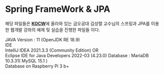 Spring FrameWork & JPA
=====
해당 파일들은 [**KOCW**]()에 올라와 있는 금오공대 김성렬 교수님의 스프링과 JPA를 이용한 웹개발 강좌의 예제 및 실습을 진행한 파일들 이다.

JAVA Version : 11 (OpenJDK RE 18.9)    
IDE    
   IntelliJ IDEA 2021.3.3 (Community Edition) 
   OR   
   Eclipse IDE for Java Developers 2022-03 (4.23.0)
Database : MariaDB 10.3.31( MySQL 15.1 )   
Database on Raspberry Pi 3 b+

